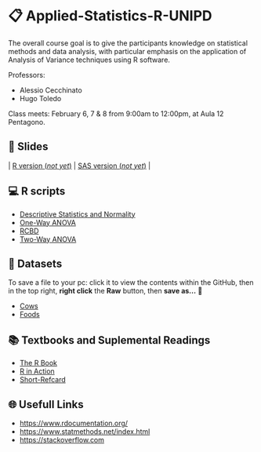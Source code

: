 # :clipboard: Applied-Statistics-R-UNIPD

The overall course goal is to give the participants knowledge on statistical methods and data analysis, with particular emphasis on the application of Analysis of Variance techniques using R software.

Professors:

* Alessio Cecchinato
* Hugo Toledo

Class meets: February 6, 7 & 8 from 9:00am to 12:00pm, at Aula 12 Pentagono.

## :notebook: Slides

| [R version (*not yet*)](scripts/anova3.md)      | [SAS version (*not yet*)](scripts/anova3.md) |

## :computer: R scripts
* [Descriptive Statistics and Normality](scripts/normal.md)
* [One-Way ANOVA](scripts/anova1.md)
* [RCBD](scripts/anova2.md)
* [Two-Way ANOVA](scripts/anova3.md)

## :page_with_curl: Datasets 

To save a file to your pc: click it to view the contents within the GitHub, then in the top right, **right click** the **Raw** button, then **save as...**   :floppy_disk: 

 * [Cows](data/latte-12-02.txt)
 * [Foods](Applied-Statistics-R-UNIPD/data/foods.txt)
 
## :books: Textbooks and Suplemental Readings

* [The R Book](https://github.com/Hugo-Toledo/Applied-Statistics-R-UNIPD/blob/master/books/R%20IN%20ACTION_%20Data%20analysis%20and%20graphics%20with%20R%20-%20Robert%20I.%20Kabacoff.pdf)
* [R in Action](https://github.com/Hugo-Toledo/Applied-Statistics-R-UNIPD/blob/master/books/The%20R%20Book%20.pdf)
* [Short-Refcard](https://github.com/Hugo-Toledo/Applied-Statistics-R-UNIPD/blob/master/books/Short-refcard.pdf)

## :globe_with_meridians: Usefull Links

* https://www.rdocumentation.org/
* https://www.statmethods.net/index.html
* https://stackoverflow.com
